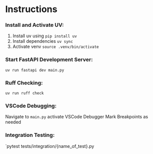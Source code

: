 # Instructions

### Install and Activate UV:
1. Install uv using `pip install uv`
2. Install dependencies `uv sync`
3. Activate venv `source .venv/bin/activate`

### Start FastAPI Development Server:
`uv run fastapi dev main.py`

### Ruff Checking:
`uv run ruff check`

### VSCode Debugging:
Navigate to `main.py` activate VSCode Debugger
Mark Breakpoints as needed

### Integration Testing:
`pytest tests/integration/{name_of_test}.py